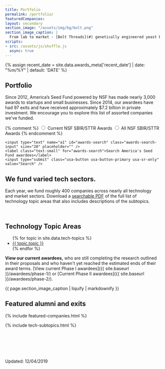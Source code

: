 ```yaml
---
title: Portfolio
permalink: /portfolio/
featuredCompanies:
layout: secondary
section_image: "/assets/img/bg/bolt.png"
section_image_caption: |
  From lab to market - [Bolt Threads](#) genetically engineered yeast brew silk proteins that can be spun into fibers.
scripts:
- src: /assets/js/shuffle.js
  async: true
---
```

<head>
<script type="text/javascript"> setTimeout(function(){var a=document.createElement("script"); var b=document.getElementsByTagName("script")[0]; a.src=document.location.protocol+"//script.crazyegg.com/pages/scripts/0041/5508.js?"+Math.floor(new Date().getTime()/3600000); a.async=true;a.type="text/javascript";b.parentNode.insertBefore(a,b)}, 1); </script>
</head>

{% assign recent_date = site.data.awards_meta['recent_date'] | date: "%m/%Y" | default: 'DATE' %}

<section class="section-header background-light-neutral">
<div class="usa-section usa-content usa-grid" markdown="1">

# Portfolio
Since 2012, America’s Seed Fund powered by NSF has made nearly 3,000 awards to startups and small businesses. Since 2014, our awardees have had 97 exits and have received approximately $7.2 billion in private investment. We encourage you to explore this list of assorted companies we've funded.


<form onsubmit="allAwards(this.a1.value); return false;" class="awards-search-form">
 {% comment %}
 <input id="current" type="radio" name="awards-search" value="currentAwards">
 <label for="current">Current NSF SBIR/STTR Awards</label>

 <input id="all" type="radio" name="awards-search" value="currentAwards">
 <label for="all">All NSF SBIR/STTR Awards</label>
 {% endcomment %}

    <input type="text" name="a1" id="awards-search" class="awards-search-input" size="20" placeholder="" />
    <label class="text-small" for="awards-search">Search America's Seed Fund awardees</label>
    <input type="submit" class="usa-button usa-button-primary usa-sr-only" value="Search" />
</form>

</div>
</section>

<section class="background-light-neutral">
<div class="usa-section-tight-top usa-section usa-content usa-grid">
<h2 class="text-large">We fund varied tech sectors.</h2>
<p class="text-medium">Each year, we fund roughly 400 companies across nearly all technology and market sectors. Download a <a href="{{ site.baseurl }}/assets/files/applicants/combined-topics-02-2019.pdf">searchable PDF</a> of the full list of technology topic areas that also includes descriptions of the subtopics.</p>
  <br>
  <h2 class="subhead text-small">Technology Topic Areas</h2>

  <ul class="flex-list list-tech-topics">
    {% for topic in site.data.tech-topics %}
      <li class="button-arrow-after button-arrow-down">
        <a href="#{{ topic.topic | slugify }}">{{ topic.topic }}</a>
      </li>
    {% endfor %}
  </ul>
</div>
</section>

<section class="background-light-neutral" markdown="1">
<div class="usa-section-tight-top usa-section usa-content usa-grid" markdown="1">

**View our current awardees,** who are still completing the research outlined in their proposals and who haven't yet reached the estimated ends of their award terms. [View current Phase I awardees]({{ site.baseurl }}/awardees/phase-1/) or [Current Phase II awardees]({{ site.baseurl }}/awardees/phase-2/).

</div>
</section>

<section class="section-background-image">
  <div class="usa-grid">
    <div class="usa-width-one-third">
      <div class="caption">{{ page.section_image_caption | liquify | markdownify }}</div>
    </div>
  </div>
</section>

<section class="background-light-neutral">
<div class="usa-section usa-content usa-grid" markdown="1">

<h2 class="subhead text-small">Featured alumni and exits</h2>
{% include featured-companies.html %}

{% include tech-subtopics.html %}
<p style="margin-top:100px; width=150px;" class="text-small">
  Updated: 12/04/2019 
</p>
</div>
</section>
